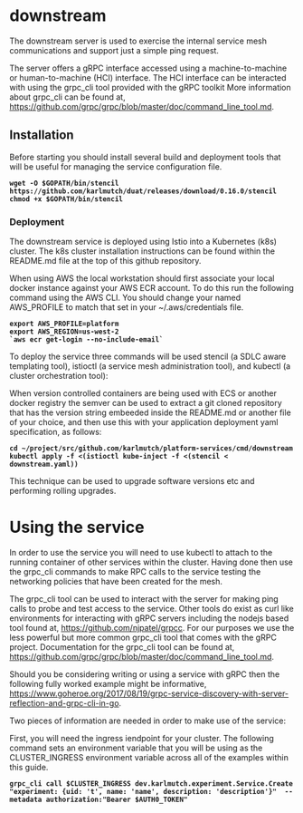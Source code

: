 # downstream

The downstream server is used to exercise the internal service mesh communications and support just a simple ping request.

The server offers a gRPC interface accessed using a machine-to-machine or human-to-machine (HCI) interface.  The HCI interface can be interacted with using the grpc_cli tool provided with the gRPC toolkit  More information about grpc_cli can be found at, https://github.com/grpc/grpc/blob/master/doc/command_line_tool.md.

## Installation

Before starting you should install several build and deployment tools that will be useful for managing the service configuration file.

<pre><code><b>wget -O $GOPATH/bin/stencil https://github.com/karlmutch/duat/releases/download/0.16.0/stencil
chmod +x $GOPATH/bin/stencil
</b></code></pre>

### Deployment

The downstream service is deployed using Istio into a Kubernetes (k8s) cluster.  The k8s cluster installation instructions can be found within the README.md file at the top of this github repository.

When using AWS the local workstation should first associate your local docker instance against your AWS ECR account. To do this run the following command using the AWS CLI.  You should change your named AWS_PROFILE to match that set in your ~/.aws/credentials file.

<pre><code><b>export AWS_PROFILE=platform
export AWS_REGION=us-west-2
`aws ecr get-login --no-include-email`
</b></code></pre>

To deploy the service three commands will be used stencil (a SDLC aware templating tool), istioctl (a service mesh administration tool), and kubectl (a cluster orchestration tool):

When version controlled containers are being used with ECS or another docker registry the semver can be used to extract a git cloned repository that has the version string embeeded inside the README.md or another file of your choice, and then use this with your application deployment yaml specification, as follows:

<pre><code><b>cd ~/project/src/github.com/karlmutch/platform-services/cmd/downstream</b>
<b>kubectl apply -f <(istioctl kube-inject -f <(stencil < downstream.yaml))
</b></code></pre>

This technique can be used to upgrade software versions etc and performing rolling upgrades.

# Using the service

In order to use the service you will need to use kubectl to attach to the running container of other services within the cluster.  Having done then use the grpc_cli commands to make RPC calls to the service testing the networking policies that have been created for the mesh.

The grpc_cli tool can be used to interact with the server for making ping calls to probe and test access to the service.  Other tools do exist as curl like environments for interacting with gRPC servers including the nodejs based tool found at, https://github.com/njpatel/grpcc.  For our purposes we use the less powerful but more common grpc_cli tool that comes with the gRPC project.  Documentation for the grpc_cli tool can be found at, https://github.com/grpc/grpc/blob/master/doc/command_line_tool.md.

Should you be considering writing or using a service with gRPC then the following fully worked example might be informative, https://www.goheroe.org/2017/08/19/grpc-service-discovery-with-server-reflection-and-grpc-cli-in-go.

Two pieces of information are needed in order to make use of the service:

First, you will need the ingress iendpoint for your cluster.  The following command sets an environment variable that you will be using as the CLUSTER_INGRESS environment variable across all of the examples within this guide.

<pre><code><b>grpc_cli call $CLUSTER_INGRESS dev.karlmutch.experiment.Service.Create "experiment: {uid: 't', name: 'name', description: 'description'}"  --metadata authorization:"Bearer $AUTH0_TOKEN"</b>
</pre></code>
